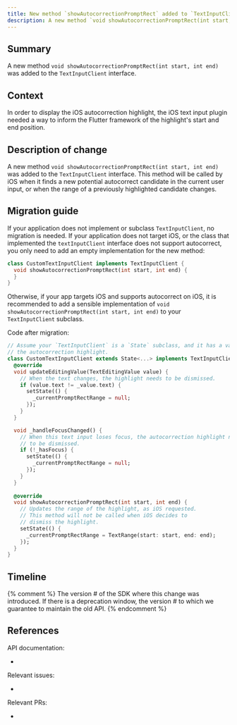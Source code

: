 ```yaml
---
title: New method `showAutocorrectionPromptRect` added to `TextInputClient` 
description: A new method `void showAutocorrectionPromptRect(int start, int end)` was added to the `TextInputClient` interface
---
```



## Summary

A new method `void showAutocorrectionPromptRect(int start, int end)` was added to the `TextInputClient` interface.

## Context

In order to display the iOS autocorrection highlight, the iOS text input plugin needed a way to inform the Flutter framework of 
the highlight's start and end position.

## Description of change

A new method `void showAutocorrectionPromptRect(int start, int end)` was added to the `TextInputClient` interface. This method will
be called by iOS when it finds a new potential autocorrect candidate in the current user input, or when the range of a previously highlighted candidate changes.

## Migration guide

If your application does not implement or subclass `TextInputClient`, no migration is needed.
If your application does not target iOS, or the class that implemented the `textInputClient` interface does not 
support autocorrect, you only need to add an empty implementation for the new method:

```dart
class CustomTextInputClient implements TextInputClient {
  void showAutocorrectionPromptRect(int start, int end) {
  }
}
```

Otherwise, if your app targets iOS and supports autocorrect on iOS, it is recommended to add a sensible implementation of `void showAutocorrectionPromptRect(int start, int end)` 
to your `TextInputClient` subclass. 

Code after migration:

<!-- skip -->
```dart
// Assume your `TextInputClient` is a `State` subclass, and it has a variable `_currentPromptRectRange` that controls 
// the autocorrection highlight.
class CustomTextInputClient extends State<...> implements TextInputClient {
  @override
  void updateEditingValue(TextEditingValue value) {
    // When the text changes, the highlight needs to be dismissed.
    if (value.text != _value.text) {
      setState(() {
        _currentPromptRectRange = null;
      });  
    }
  }

  void _handleFocusChanged() {
    // When this text input loses focus, the autocorrection highlight needs
    // to be dismissed.
    if (!_hasFocus) {
      setState(() { 
        _currentPromptRectRange = null;
      });  
    }
  }
  
  @override
  void showAutocorrectionPromptRect(int start, int end) {
    // Updates the range of the highlight, as iOS requested.
    // This method will not be called when iOS decides to
    // dismiss the highlight.
    setState(() {
      _currentPromptRectRange = TextRange(start: start, end: end);
    });
  }
}
```

## Timeline

{% comment %}
The version # of the SDK where this change was
introduced.  If there is a deprecation window,
the version # to which we guarantee to maintain the old API.
{% endcomment %}

## References

API documentation:
* [`TextInputClient`]: https://master-api.flutter.dev/flutter/services/TextInputClient-class.html

Relevant issues:
* [Issue 12920]: {{site.github}}/flutter/flutter/issues/12920

Relevant PRs:
* [iOS UITextInput autocorrection prompt]: {{site.github}}/flutter/flutter/pull/54119/

